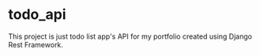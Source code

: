 # todo_api
This project is just todo list app's API for my portfolio created using Django Rest Framework.
